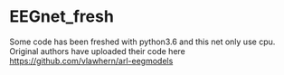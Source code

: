 # EEGnet_fresh
Some code has been freshed with python3.6 and this net only use cpu.
Original authors have uploaded their code here https://github.com/vlawhern/arl-eegmodels
